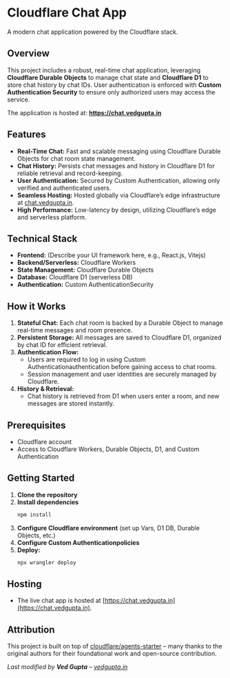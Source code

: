 # Cloudflare Chat App

A modern chat application powered by the Cloudflare stack.

## Overview

This project includes a robust, real-time chat application, leveraging **Cloudflare Durable Objects** to manage chat state and **Cloudflare D1** to store chat history by chat IDs. User authentication is enforced with **Custom Authentication Security** to ensure only authorized users may access the service.

The application is hosted at: **https://chat.vedgupta.in**

## Features

- **Real-Time Chat:** Fast and scalable messaging using Cloudflare Durable Objects for chat room state management.
- **Chat History:** Persists chat messages and history in Cloudflare D1 for reliable retrieval and record-keeping.
- **User Authentication:** Secured by Custom Authentication, allowing only verified and authenticated users.
- **Seamless Hosting:** Hosted globally via Cloudflare’s edge infrastructure at [chat.vedgupta.in](https://chat.vedgupta.in).
- **High Performance:** Low-latency by design, utilizing Cloudflare’s edge and serverless platform.

## Technical Stack

- **Frontend:** (Describe your UI framework here, e.g., React.js, Vitejs)
- **Backend/Serverless:** Cloudflare Workers
- **State Management:** Cloudflare Durable Objects
- **Database:** Cloudflare D1 (serverless DB)
- **Authentication:** Custom AuthenticationSecurity

## How it Works

1. **Stateful Chat:** Each chat room is backed by a Durable Object to manage real-time messages and room presence.
2. **Persistent Storage:** All messages are saved to Cloudflare D1, organized by chat ID for efficient retrieval.
3. **Authentication Flow:**
    - Users are required to log in using Custom Authenticationauthentication before gaining access to chat rooms.
    - Session management and user identities are securely managed by Cloudflare.
4. **History & Retrieval:**
    - Chat history is retrieved from D1 when users enter a room, and new messages are stored instantly.

## Prerequisites

- Cloudflare account
- Access to Cloudflare Workers, Durable Objects, D1, and Custom Authentication

## Getting Started

1. **Clone the repository**
2. **Install dependencies**
   ```bash
   npm install
   ```
3. **Configure Cloudflare environment** (set up Vars, D1 DB, Durable Objects, etc.)
4. **Configure Custom Authenticationpolicies**
5. **Deploy:**
   ```bash
   npx wrangler deploy
   ```

## Hosting

- The live chat app is hosted at [https://chat.vedgupta.in](https://chat.vedgupta.in).

## Attribution

This project is built on top of [cloudflare/agents-starter](https://github.com/cloudflare/agents-starter) – many thanks to the original authors for their foundational work and open-source contribution.

_Last modified by **Ved Gupta** – [vedgupta.in](https://vedgupta.in)_
